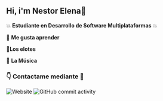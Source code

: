 ## Hi, i'm Nestor Elena👋

:boom: **Estudiante en Desarrollo de Software Multiplataformas** :boom:

:brain: **Me gusta aprender**

:corn:**Los elotes**

:guitar: **La Música**

 ### :point_down: Contactame mediante 🛜

 ![Website](https://img.shields.io/website?url=https%3A%2F%2Fgithub.com%2FNestorElena
 )
 ![GitHub commit activity](https://img.shields.io/github/commit-activity/m/NestorElena/NestorElena)
